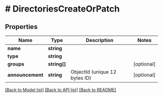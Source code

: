 # # DirectoriesCreateOrPatch

## Properties

Name | Type | Description | Notes
------------ | ------------- | ------------- | -------------
**name** | **string** |  |
**type** | **string** |  |
**groups** | **string[]** |  | [optional]
**announcement** | **string** | ObjectId (unique 12 bytes ID) | [optional]

[[Back to Model list]](../../README.md#models) [[Back to API list]](../../README.md#endpoints) [[Back to README]](../../README.md)
